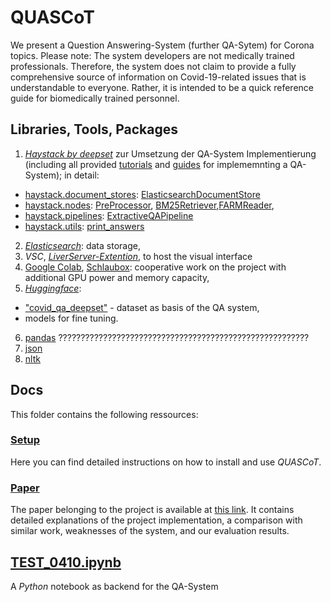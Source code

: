 # QUASCoT

We present a Question Answering-System (further QA-Sytem) for Corona topics. Please note: The system developers are not medically trained professionals. Therefore, the system does not claim to provide a fully comprehensive source of information on Covid-19-related issues that is understandable to everyone. Rather, it is intended to be a quick reference guide for biomedically trained personnel. 


## Libraries, Tools, Packages

1. *[Haystack by deepset](https://haystack.deepset.ai/overview/intro)* zur Umsetzung der QA-System Implementierung (including all provided [tutorials](https://haystack.deepset.ai/tutorials/first-qa-system) and [guides](https://haystack.deepset.ai/guides/guides-overview) for implememnting a QA-System); in detail:
  - [haystack.document_stores](): [ElasticsearchDocumentStore](https://haystack.deepset.ai/components/document-store)</break>
  - [haystack.nodes](): [PreProcessor](https://docs.haystack.deepset.ai/docs/preprocessor), [BM25Retriever](https://docs.haystack.deepset.ai/docs/retriever),[FARMReader](https://docs.haystack.deepset.ai/docs/reader),</break>
  - [haystack.pipelines](https://docs.haystack.deepset.ai/docs/nodes_overview): [ExtractiveQAPipeline]()</break>
  - [haystack.utils](https://docs.haystack.deepset.ai/reference/utils-api): [print_answers](https://docs.haystack.deepset.ai/reference/utils-api#print_answers)
2. [*Elasticsearch*](https://www.elastic.co/de/): data storage, </break>
3. *VSC*, [_LiverServer-Extention_](https://marketplace.visualstudio.com/items?itemName=ritwickdey.LiveServer), to host the visual interface </break>
4. [Google Colab](https://colab.research.google.com), [Schlaubox](https://schlaubox.de): cooperative work on the project with additional GPU power and memory capacity,</break>
5. [*Huggingface*](https://huggingface.co/datasets/covid_qa_deepset): </break>
  - ["covid_qa_deepset"](https://huggingface.co/datasets/covid_qa_deepset) - dataset as basis of the QA system,</break>
  - models for fine tuning. </break>
6. [pandas](https://pandas.pydata.org/docs/#) ????????????????????????????????????????????????????????
7. [json](https://docs.python.org/3/library/json.html)
8. [nltk](https://www.nltk.org/install.html)


## Docs
This folder contains the following ressources: 

### [Setup](docs/Setup.md)
Here you can find detailed instructions on how to install and use *QUASCoT*.

### [Paper]()
The paper belonging to the project is available at [this link](https://www.overleaf.com/read/rddvpngnbtnd). It contains detailed explanations of the project implementation, a comparison with similar work, weaknesses of the system, and our evaluation results.

## [TEST_0410.ipynb](TEST_0410.ipynb)
A *Python* notebook as backend for the QA-System

